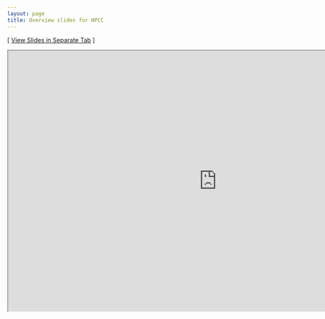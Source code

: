 ```yaml
---
layout: page
title: Overview slides for HPCC
---
```


[ [View Slides in Separate Tab](https://hpcc.ucr.edu/presentations/2020-12-18_Workshop/hpcc_infrastructure/hpcc_infrastructure.html) ]

<iframe src="https://hpcc.ucr.edu/presentations/2020-12-18_Workshop/hpcc_infrastructure/hpcc_infrastructure.html" frameborder="1" width="960" height="600" allowfullscreen="true" mozallowfullscreen="true" webkitallowfullscreen="true"></iframe>
